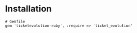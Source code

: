 Installation
============
    # Gemfile
    gem 'ticketevolution-ruby', :require => 'ticket_evolution'

